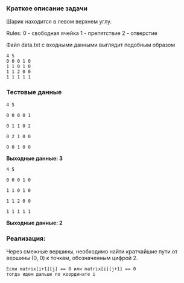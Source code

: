 ### Краткое описание задачи

Шарик находится в левом верхнем углу.

Rules:
0 - свободная ячейка
1 - препятствие
2 - отверстие

Файл data.txt с входными данными выглядит подобным образом

```
4 5
0 0 0 1 0
1 1 0 1 0
1 1 2 0 0
1 1 1 1 1
```

### Тестовые данные
```
4 5

0 0 0 0 1

0 1 1 0 2

0 2 1 0 0

0 0 1 0 0
```

**Выходные данные: 3**
```
4 5

0 0 0 1 0

1 1 0 1 0

1 1 2 0 0

1 1 1 1 1
```
**Выходные данные: 2**

### Реализация:

Через смежные вершины, необходимо найти кратчайшие пути от вершины (0, 0) к точкам, обозначенным цифрой 2.

```
Если matrix[i+1][j] == 0 или matrix[i][j+1] == 0
тогда идем дальше по координате i
```

